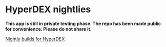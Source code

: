 # HyperDEX nightlies

**This app is still in private testing phase. The repo has been made public for convenience. Please do not share it.**

[Nightly builds for HyperDEX](https://github.com/atomiclabs/hyperdex-nightlies/releases/latest)
